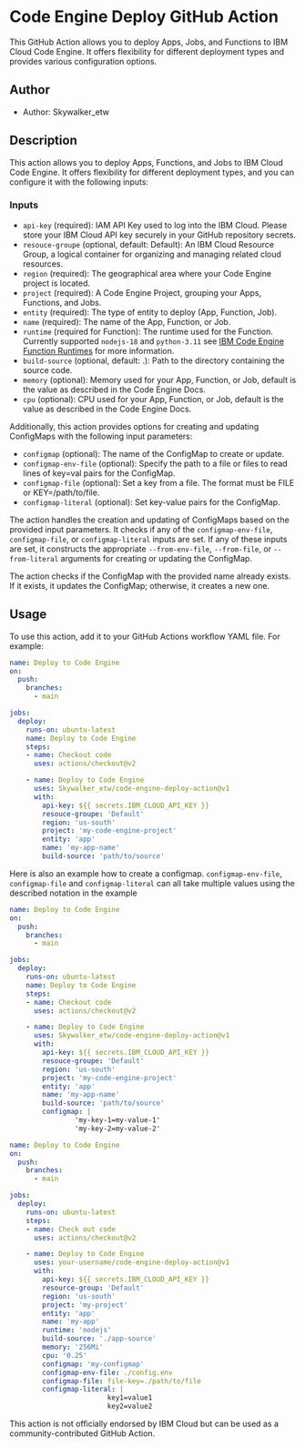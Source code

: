 # Code Engine Deploy GitHub Action

This GitHub Action allows you to deploy Apps, Jobs, and Functions to IBM Cloud Code Engine. It offers flexibility for different deployment types and provides various configuration options. 

## Author
- Author: Skywalker_etw

## Description
This action allows you to deploy Apps, Functions, and Jobs to IBM Cloud Code Engine. It offers flexibility for different deployment types, and you can configure it with the following inputs:

### Inputs

- `api-key` (required): IAM API Key used to log into the IBM Cloud. Please store your IBM Cloud API key securely in your GitHub repository secrets.
- `resouce-groupe` (optional, default: Default): An IBM Cloud Resource Group, a logical container for organizing and managing related cloud resources.
- `region` (required): The geographical area where your Code Engine project is located.
- `project` (required): A Code Engine Project, grouping your Apps, Functions, and Jobs.
- `entity` (required): The type of entity to deploy (App, Function, Job).
- `name` (required): The name of the App, Function, or Job.
- `runtime` (required for Function): The runtime used for the Function. Currently supported `nodejs-18` and `python-3.11` see [IBM Code Engine Function Runtimes](https://cloud.ibm.com/docs/codeengine?topic=codeengine-fun-runtime) for more information.
- `build-source` (optional, default: .): Path to the directory containing the source code.
- `memory` (optional): Memory used for your App, Function, or Job, default is the value as described in the Code Engine Docs.
- `cpu` (optional): CPU used for your App, Function, or Job, default is the value as described in the Code Engine Docs.

Additionally, this action provides options for creating and updating ConfigMaps with the following input parameters:

- `configmap` (optional): The name of the ConfigMap to create or update.
- `configmap-env-file` (optional): Specify the path to a file or files to read lines of key=val pairs for the ConfigMap.
- `configmap-file` (optional): Set a key from a file. The format must be FILE or KEY=/path/to/file.
- `configmap-literal` (optional): Set key-value pairs for the ConfigMap.

The action handles the creation and updating of ConfigMaps based on the provided input parameters. It checks if any of the `configmap-env-file`, `configmap-file`, or `configmap-literal` inputs are set. If any of these inputs are set, it constructs the appropriate `--from-env-file`, `--from-file`, or `--from-literal` arguments for creating or updating the ConfigMap.

The action checks if the ConfigMap with the provided name already exists. If it exists, it updates the ConfigMap; otherwise, it creates a new one.



## Usage
To use this action, add it to your GitHub Actions workflow YAML file. For example:

```yaml
name: Deploy to Code Engine
on:
  push:
    branches:
      - main

jobs:
  deploy:
    runs-on: ubuntu-latest
    name: Deploy to Code Engine
    steps:
    - name: Checkout code
      uses: actions/checkout@v2

    - name: Deploy to Code Engine
      uses: Skywalker_etw/code-engine-deploy-action@v1
      with:
        api-key: ${{ secrets.IBM_CLOUD_API_KEY }}
        resouce-groupe: 'Default'
        region: 'us-south'
        project: 'my-code-engine-project'
        entity: 'app'
        name: 'my-app-name'
        build-source: 'path/to/source'
```

Here is also an example how to create a configmap. `configmap-env-file`, `configmap-file` and `configmap-literal` can all take multiple values  using the described notation in the example
```yaml
name: Deploy to Code Engine
on:
  push:
    branches:
      - main

jobs:
  deploy:
    runs-on: ubuntu-latest
    name: Deploy to Code Engine
    steps:
    - name: Checkout code
      uses: actions/checkout@v2

    - name: Deploy to Code Engine
      uses: Skywalker_etw/code-engine-deploy-action@v1
      with:
        api-key: ${{ secrets.IBM_CLOUD_API_KEY }}
        resouce-groupe: 'Default'
        region: 'us-south'
        project: 'my-code-engine-project'
        entity: 'app'
        name: 'my-app-name'
        build-source: 'path/to/source'
        configmap: |
                'my-key-1=my-value-1'
                'my-key-2=my-value-2'
```

```yml
name: Deploy to Code Engine
on:
  push:
    branches:
      - main

jobs:
  deploy:
    runs-on: ubuntu-latest
    steps:
    - name: Check out code
      uses: actions/checkout@v2

    - name: Deploy to Code Engine
      uses: your-username/code-engine-deploy-action@v1
      with:
        api-key: ${{ secrets.IBM_CLOUD_API_KEY }}
        resource-group: 'Default'
        region: 'us-south'
        project: 'my-project'
        entity: 'app'
        name: 'my-app'
        runtime: 'nodejs'
        build-source: './app-source'
        memory: '256Mi'
        cpu: '0.25'
        configmap: 'my-configmap'
        configmap-env-file: ./config.env
        configmap-file: file-key=./path/to/file
        configmap-literal: |
                        key1=value1
                        key2=value2
```
This action is not officially endorsed by IBM Cloud but can be used as a community-contributed GitHub Action.

